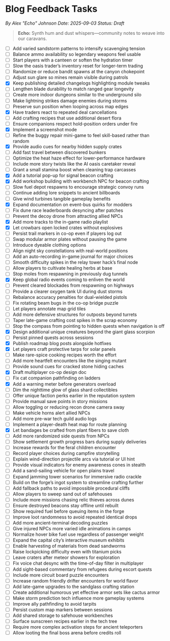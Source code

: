 # Blog Feedback Tasks

*By Alex "Echo" Johnson*
*Date: 2025-09-03*
*Status: Draft*

> **Echo:** Synth hum and dust whispers—community notes to weave into our caravans.

- [ ] Add varied sandstorm patterns to intensify scavenging tension
- [ ] Balance ammo availability so legendary weapons feel usable
- [ ] Start players with a canteen or soften the hydration timer
- [ ] Slow the oasis trader’s inventory reset for longer-term trading
- [ ] Randomize or reduce bandit spawns at the canyon chokepoint
- [ ] Adjust sun glare so mines remain visible during patrols
- [x] Keep publishing detailed changelogs highlighting module tweaks
- [ ] Lengthen blade durability to match ranged gear longevity
- [ ] Create more indoor dungeons similar to the underground silo
- [ ] Make lightning strikes damage enemies during storms
- [ ] Preserve sun position when looping across map edges
- [x] Have traders react to repeated deal cancellations
- [ ] Add crafting recipes that use additional desert flora
- [ ] Ensure companions respect hold-position orders under fire
- [x] Implement a screenshot mode
- [ ] Refine the buggy repair mini-game to feel skill-based rather than random
- [x] Provide audio cues for nearby hidden supply crates
- [ ] Add fast travel between discovered bunkers
- [ ] Optimize the heat haze effect for lower-performance hardware
- [ ] Include more story twists like the AI oasis caretaker reveal
- [ ] Grant a small stamina boost when cleaning trap carcasses
- [x] Add a tutorial pop-up for signal beacon crafting
- [x] Add workshop building with workbench NPC for beacon crafting
- [ ] Slow fuel depot respawns to encourage strategic convoy runs
- [ ] Continue adding lore snippets to ancient billboards
- [ ] Give wind turbines tangible gameplay benefits
- [x] Expand documentation on event-bus quirks for modders
- [ ] Fix dune race leaderboards desyncing after patches
- [ ] Prevent the decoy drone from attracting allied NPCs
- [x] Add more tracks to the in-game radio playlist
- [x] Let crowbars open locked crates without explosives
- [ ] Persist trail markers in co-op even if players log out
- [ ] Swap modular armor plates without pausing the game
- [ ] Introduce dyeable clothing options
- [ ] Align night sky constellations with real-world positions
- [ ] Add an auto-recording in-game journal for major choices
- [ ] Smooth difficulty spikes in the relay tower hack’s final node
- [ ] Allow players to cultivate healing herbs at base
- [ ] Stop moles from respawning in previously dug tunnels
- [x] Keep global radio events coming to enliven the world
- [ ] Prevent cleared blockades from respawning on highways
- [ ] Provide a clearer oxygen tank UI during dust storms
- [ ] Rebalance accuracy penalties for dual-wielded pistols
- [ ] Fix rotating beam bugs in the co-op bridge puzzle
- [ ] Let players annotate map grid tiles
- [ ] Add more defensive structures for outposts beyond turrets
- [ ] Taper late-game crafting cost spikes in the scrap economy
- [ ] Stop the compass from pointing to hidden quests when navigation is off
- [x] Design additional unique creatures beyond the giant glass scorpion
- [ ] Persist pinned quests across sessions
- [x] Publish roadmap blog posts alongside hotfixes
- [x] Let players craft protective tarps for solar panels
- [ ] Make rare-spice cooking recipes worth the effort
- [ ] Add more heartfelt encounters like the singing mutant
- [ ] Provide sound cues for cracked stone hiding caches
- [x] Draft multiplayer co-op design doc
- [ ] Fix cat companion pathfinding on ladders
- [x] Add a warning meter before generators overload
- [ ] Dim the nighttime glow of glass shard collectibles
- [ ] Offer unique faction perks earlier in the reputation system
- [ ] Provide manual save points in story missions
- [ ] Allow toggling or reducing recon drone camera sway
- [ ] Make vehicle horns alert allied NPCs
- [ ] Add more pre-war tech guild audio logs
- [ ] Implement a player-death heat map for route planning
- [x] Let bandages be crafted from plant fibers to save cloth
- [ ] Add more randomized side quests from NPCs
- [ ] Show settlement growth progress bars during supply deliveries
- [ ] Increase rewards for the feral children encounter
- [ ] Record player choices during campfire storytelling
- [ ] Explain wind-direction projectile arcs via tutorial or UI hint
- [ ] Provide visual indicators for enemy awareness cones in stealth
- [ ] Add a sand-sailing vehicle for open plains travel
- [ ] Expand jamming tower scenarios for immersive radio crackle
- [ ] Build on the forge’s ingot system to streamline crafting further
- [ ] Add fallback paths to avoid impossible procedural cliffs
- [ ] Allow players to sweep sand out of safehouses
- [ ] Include more missions chasing relic thieves across dunes
- [ ] Ensure destroyed beacons stay offline until rebuilt
- [ ] Show required fuel before queuing items in the forge
- [ ] Improve loot randomness to avoid repeated identical drops
- [ ] Add more ancient-terminal decoding puzzles
- [ ] Give injured NPCs more varied idle animations in camps
- [ ] Normalize hover bike fuel use regardless of passenger weight
- [ ] Expand the capital city’s interactive museum exhibits
- [ ] Enable harvesting of materials from dead sandworms
- [ ] Raise lockpicking difficulty even with titanium picks
- [ ] Leave craters after meteor showers for exploration
- [ ] Fix voice chat desync with the time-of-day filter in multiplayer
- [ ] Add sight-based commentary from refugees during escort quests
- [ ] Include more circuit board puzzle encounters
- [ ] Increase random friendly drifter encounters for world flavor
- [ ] Add late-game upgrades to the sandglass crafting station
- [ ] Create additional humorous yet effective armor sets like cactus armor
- [ ] Make storm prediction tech influence more gameplay systems
- [ ] Improve ally pathfinding to avoid tarpits
- [ ] Persist custom map markers between sessions
- [ ] Add shared storage to safehouse workbenches
- [ ] Surface sunscreen recipes earlier in the tech tree
- [ ] Require more complex activation steps for ancient teleporters
- [ ] Allow looting the final boss arena before credits roll
